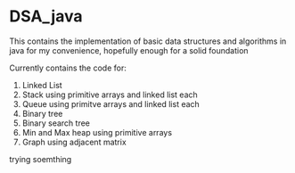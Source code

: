 # DSA_java
This contains the implementation of basic data structures and algorithms in java for my convenience, hopefully enough for a solid foundation 

Currently contains the code for:
1) Linked List
2) Stack using primitive arrays and linked list each
3) Queue using primitve arrays and linked list each
4) Binary tree
5) Binary search tree
6) Min and Max heap using primitive arrays
7) Graph using adjacent matrix


trying soemthing
